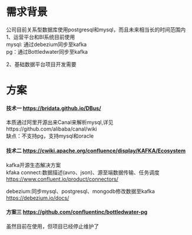# 需求背景
公司目前关系型数据库使用postgresql和mysql，而且未来相当长的时间范围内  
1、运营平台和BI系统目前使用  
mysql: 通过debezium同步至kafka  
pg：通过Bottledwater同步至kafka

2、基础数据平台项目开发需要

# 方案
#### 技术一 https://bridata.github.io/DBus/

本质通过阿里开源出来Canal来解析mysql,详见https://github.com/alibaba/canal/wiki  
缺点：不支持pg，支持mysql和oracle

#### 技术二 https://cwiki.apache.org/confluence/display/KAFKA/Ecosystem
kafka开源生态解决方案  
kfaka connect:数据描述(avro、json)、源至端数据传输、任务调度 https://www.confluent.io/product/connectors/

debezium:同步mysql、postgresql、mongodb修改数据至kafka https://debezium.io/docs/

#### 方案三 https://github.com/confluentinc/bottledwater-pg
虽然目前在使用，但项目已经停止维护了